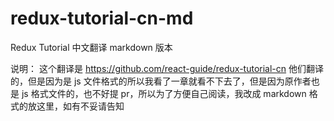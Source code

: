 # redux-tutorial-cn-md
Redux Tutorial 中文翻译 markdown 版本

说明： 这个翻译是 https://github.com/react-guide/redux-tutorial-cn 他们翻译的，但是因为是 js 文件格式的所以我看了一章就看不下去了，但是因为原作者也是 js 格式文件的，也不好提 pr，所以为了方便自己阅读，我改成 markdown 格式的放这里，如有不妥请告知
